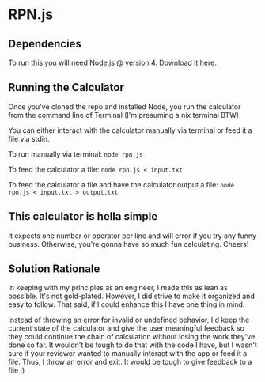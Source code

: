 # RPN.js

## Dependencies
To run this you will need Node.js @ version 4.
Download it [here](https://nodejs.org/en/).

## Running the Calculator
Once you've cloned the repo and installed Node, you run the calculator from the command line of Terminal (I'm presuming a nix terminal BTW).

You can either interact with the calculator manually via terminal or feed it a file via stdin.

To run manually via terminal:
`node rpn.js`

To feed the calculator a file:
`node rpn.js < input.txt`

To feed the calculator a file and have the calculator output a file:
`node rpn.js < input.txt > output.txt`

## This calculator is hella simple
It expects one number or operator per line and will error if you try any funny business. Otherwise, you're gonna have so much fun calculating. Cheers!

## Solution Rationale 
In keeping with my principles as an engineer, I made this as lean as possible. It's not gold-plated. However, I did strive to make it organized and easy to follow. That said, if I could enhance this I have one thing in mind.

Instead of throwing an error for invalid or undefined behavior, I'd keep the current state of the calculator and give the user meaningful feedback so they could continue the chain of calculation without losing the work they've done so far. It wouldn't be tough to do that with the code I have, but I wasn't sure if your reviewer wanted to manually interact with the app or feed it a file. Thus, I throw an error and exit. It would be tough to give feedback to a file :)
